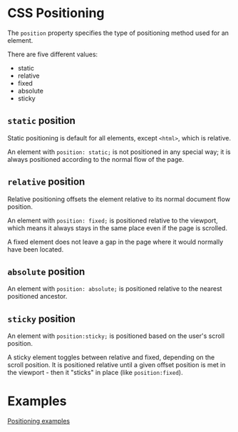 # CSS Positioning

The `position` property specifies the type of positioning method used for an element.  

There are five different values:
- static
- relative
- fixed
- absolute
- sticky

## `static` position

Static positioning is default for all elements, except `<html>`, which is relative.  

An element with `position: static;` is not positioned in any special way; it is always positioned according to the normal flow of the page.  

## `relative` position

Relative positioning offsets the element relative to its normal document flow position.

An element with `position: fixed;` is positioned relative to the viewport, which means it always stays in the same place even if the page is scrolled.  

A fixed element does not leave a gap in the page where it would normally have been located.  

## `absolute` position

An element with `position: absolute;` is positioned relative to the nearest positioned ancestor.  

## `sticky` position

An element with `position:sticky;` is positioned based on the user's scroll position.  

A sticky element toggles between relative and fixed, depending on the scroll position. It is positioned relative until a given offset position is met in the viewport - then it "sticks" in place (like `position:fixed`).

# Examples

[Positioning examples](./positioning/positioning.html)